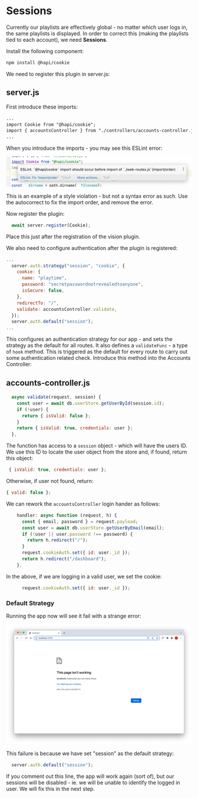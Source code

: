 # Sessions

Currently our playlists are effectively global - no matter which user logs in, the same playlists is displayed. In order to correct this (making the playlists tied to each account), we need **Sessions**.

Install the following component:

~~~bash
npm install @hapi/cookie
~~~

We need to register this plugin in server.js:

## server.js

First introduce these imports:

~~~handlebars
...
import Cookie from "@hapi/cookie";
import { accountsController } from "./controllers/accounts-controller.js";
...
~~~

When you introduce the imports - you may see this ESLint error:

![](img/08.png)

This is an example of a style violation - but not a syntax error as such. Use the autocorrect to fix the import order, and remove the error.

Now register the plugin:

~~~javascript
  await server.register(Cookie);
~~~

Place this just after the registration of the vision plugin.

We also need to configure authentication after the plugin is registered:

~~~javascript
...
  server.auth.strategy("session", "cookie", {
    cookie: {
      name: "playtime",
      password: "secretpasswordnotrevealedtoanyone",
      isSecure: false,
    },
    redirectTo: "/",
    validate: accountsController.validate,
  });
  server.auth.default("session");
...
~~~

This configures an authentication strategy for our app - and sets the strategy as the default for all routes. It also defines a `validateFunc` - a type of `hook` method. This is triggered as the default for every route to carry out some authentication related check. Introduce this method into the Accounts Controller:

## accounts-controller.js

~~~javascript
  async validate(request, session) {
    const user = await db.userStore.getUserById(session.id);
    if (!user) {
      return { isValid: false };
    }
    return { isValid: true, credentials: user };
  },
~~~

The function has access to a `session` object - which will have the users ID. We use this ID to locate the user object from the store and, if found, return this object:

~~~javascript
 { isValid: true, credentials: user };
~~~

Otherwise, if user not found, return:

~~~javascript
{ valid: false };
~~~

We can rework the `accountsController` login hander as follows:

~~~javascript
    handler: async function (request, h) {
      const { email, password } = request.payload;
      const user = await db.userStore.getUserByEmail(email);
      if (!user || user.password !== password) {
        return h.redirect("/");
      }
      request.cookieAuth.set({ id: user._id });
      return h.redirect("/dashboard");
    },
~~~

In the above, if we are logging in a valid user, we set the cookie:

~~~javascript
      request.cookieAuth.set({ id: user._id });
~~~

### Default Strategy

Running the app now will see it fail with a strange error:

![](img/03.png)

This failure is because we have set "session" as the default strategy:

~~~javascript
  server.auth.default("session");
~~~

If you comment out this line, the app will work again (sort of), but our sessions will be disabled - ie. we will be unable to identify the logged in user. We will fix this in the next step.

